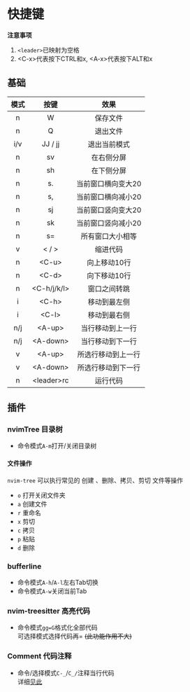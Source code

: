 # 快捷键
**注意事项**  
1. `<leader>`已映射为空格
2. \<C-x\>代表按下CTRL和x, \<A-x\>代表按下ALT和x

## 基础
| 模式 | 按键          | 效果               |
| :--: | :--:          | :--:               |
| n    | W             | 保存文件           |
| n    | Q             | 退出文件           |
| i/v  | JJ / jj       | 退出当前模式       |
| n    | sv            | 在右侧分屏         |
| n    | sh            | 在下侧分屏         |
| n    | s.            | 当前窗口横向变大20 |
| n    | s,            | 当前窗口横向减小20 |
| n    | sj            | 当前窗口竖向变大20 |
| n    | sk            | 当前窗口竖向减小20 |
| n    | s=            | 所有窗口大小相等   |
| v    | \< / \>       | 缩进代码           |
| n    | \<C-u\>       | 向上移动10行       |
| n    | \<C-d\>       | 向下移动10行       |
| n    | \<C-h/j/k/l\> | 窗口之间转跳       |
| i    | \<C-h\>       | 移动到最左侧       |
| i    | \<C-l\>       | 移动到最右侧       |
| n/j  | \<A-up\>      | 当行移动到上一行   |
| n/j  | \<A-down\>    | 当行移动到下一行   |
| v    | \<A-up\>      | 所选行移动到上一行 |
| v    | \<A-down\>    | 所选行移动到下一行 |
| n    | \<leader\>rc  | 运行代码           |

## 插件
### nvimTree 目录树
+ 命令模式`A-m`打开/关闭目录树

#### 文件操作  
`nvim-tree` 可以执行常见的 创建 、删除、拷贝、剪切 文件等操作   
- `o` 打开关闭文件夹
- `a` 创建文件
- `r` 重命名
- `x` 剪切
- `c` 拷贝
- `p` 粘贴
- `d` 删除


### bufferline 
+ 命令模式`A-h`/`A-l`左右Tab切换
+ 命令模式`A-w`关闭当前Tab

### nvim-treesitter 高亮代码
+ 命令模式`gg=G`格式化全部代码  
可选择模式选择代码再= ~~(此功能作用不大)~~  

### Comment 代码注释
+ 命令/选择模式`C-_`/`C_/`注释当行代码   
详细[见此](./plugins/Comment.md)
